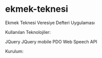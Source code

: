 ekmek-teknesi
=============

Ekmek Teknesi Veresiye Defteri Uygulaması 

Kullanılan Teknolojiler:

JQuery
JQuery mobile
PDO
Web Speech API

Kurulum:


